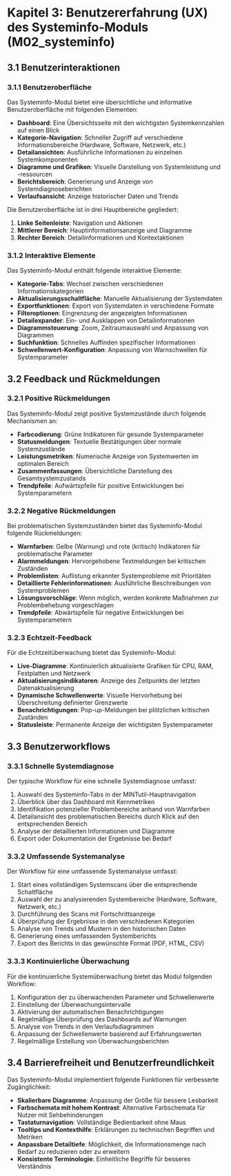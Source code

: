 # Kapitel 3: Benutzererfahrung (UX) des Systeminfo-Moduls (M02_systeminfo)

## 3.1 Benutzerinteraktionen
### 3.1.1 Benutzeroberfläche
Das Systeminfo-Modul bietet eine übersichtliche und informative Benutzeroberfläche mit folgenden Elementen:
- **Dashboard**: Eine Übersichtsseite mit den wichtigsten Systemkennzahlen auf einen Blick
- **Kategorie-Navigation**: Schneller Zugriff auf verschiedene Informationsbereiche (Hardware, Software, Netzwerk, etc.)
- **Detailansichten**: Ausführliche Informationen zu einzelnen Systemkomponenten
- **Diagramme und Grafiken**: Visuelle Darstellung von Systemleistung und -ressourcen
- **Berichtsbereich**: Generierung und Anzeige von Systemdiagnoseberichten
- **Verlaufsansicht**: Anzeige historischer Daten und Trends

Die Benutzeroberfläche ist in drei Hauptbereiche gegliedert:
1. **Linke Seitenleiste**: Navigation und Aktionen
2. **Mittlerer Bereich**: Hauptinformationsanzeige und Diagramme
3. **Rechter Bereich**: Detailinformationen und Kontextaktionen

### 3.1.2 Interaktive Elemente
Das Systeminfo-Modul enthält folgende interaktive Elemente:
- **Kategorie-Tabs**: Wechsel zwischen verschiedenen Informationskategorien
- **Aktualisierungsschaltfläche**: Manuelle Aktualisierung der Systemdaten
- **Exportfunktionen**: Export von Systemdaten in verschiedene Formate
- **Filteroptionen**: Eingrenzung der angezeigten Informationen
- **Detailexpander**: Ein- und Ausklappen von Detailinformationen
- **Diagrammsteuerung**: Zoom, Zeitraumauswahl und Anpassung von Diagrammen
- **Suchfunktion**: Schnelles Auffinden spezifischer Informationen
- **Schwellenwert-Konfiguration**: Anpassung von Warnschwellen für Systemparameter

## 3.2 Feedback und Rückmeldungen
### 3.2.1 Positive Rückmeldungen
Das Systeminfo-Modul zeigt positive Systemzustände durch folgende Mechanismen an:
- **Farbcodierung**: Grüne Indikatoren für gesunde Systemparameter
- **Statusmeldungen**: Textuelle Bestätigungen über normale Systemzustände
- **Leistungsmetriken**: Numerische Anzeige von Systemwerten im optimalen Bereich
- **Zusammenfassungen**: Übersichtliche Darstellung des Gesamtsystemzustands
- **Trendpfeile**: Aufwärtspfeile für positive Entwicklungen bei Systemparametern

### 3.2.2 Negative Rückmeldungen
Bei problematischen Systemzuständen bietet das Systeminfo-Modul folgende Rückmeldungen:
- **Warnfarben**: Gelbe (Warnung) und rote (kritisch) Indikatoren für problematische Parameter
- **Alarmmeldungen**: Hervorgehobene Textmeldungen bei kritischen Zuständen
- **Problemlisten**: Auflistung erkannter Systemprobleme mit Prioritäten
- **Detaillierte Fehlerinformationen**: Ausführliche Beschreibungen von Systemproblemen
- **Lösungsvorschläge**: Wenn möglich, werden konkrete Maßnahmen zur Problembehebung vorgeschlagen
- **Trendpfeile**: Abwärtspfeile für negative Entwicklungen bei Systemparametern

### 3.2.3 Echtzeit-Feedback
Für die Echtzeitüberwachung bietet das Systeminfo-Modul:
- **Live-Diagramme**: Kontinuierlich aktualisierte Grafiken für CPU, RAM, Festplatten und Netzwerk
- **Aktualisierungsindikatoren**: Anzeige des Zeitpunkts der letzten Datenaktualisierung
- **Dynamische Schwellenwerte**: Visuelle Hervorhebung bei Überschreitung definierter Grenzwerte
- **Benachrichtigungen**: Pop-up-Meldungen bei plötzlichen kritischen Zuständen
- **Statusleiste**: Permanente Anzeige der wichtigsten Systemparameter

## 3.3 Benutzerworkflows
### 3.3.1 Schnelle Systemdiagnose
Der typische Workflow für eine schnelle Systemdiagnose umfasst:
1. Auswahl des Systeminfo-Tabs in der MINTutil-Hauptnavigation
2. Überblick über das Dashboard mit Kernmetriken
3. Identifikation potenzieller Problembereiche anhand von Warnfarben
4. Detailansicht des problematischen Bereichs durch Klick auf den entsprechenden Bereich
5. Analyse der detaillierten Informationen und Diagramme
6. Export oder Dokumentation der Ergebnisse bei Bedarf

### 3.3.2 Umfassende Systemanalyse
Der Workflow für eine umfassende Systemanalyse umfasst:
1. Start eines vollständigen Systemscans über die entsprechende Schaltfläche
2. Auswahl der zu analysierenden Systembereiche (Hardware, Software, Netzwerk, etc.)
3. Durchführung des Scans mit Fortschrittsanzeige
4. Überprüfung der Ergebnisse in den verschiedenen Kategorien
5. Analyse von Trends und Mustern in den historischen Daten
6. Generierung eines umfassenden Systemberichts
7. Export des Berichts in das gewünschte Format (PDF, HTML, CSV)

### 3.3.3 Kontinuierliche Überwachung
Für die kontinuierliche Systemüberwachung bietet das Modul folgenden Workflow:
1. Konfiguration der zu überwachenden Parameter und Schwellenwerte
2. Einstellung der Überwachungsintervalle
3. Aktivierung der automatischen Benachrichtigungen
4. Regelmäßige Überprüfung des Dashboards auf Warnungen
5. Analyse von Trends in den Verlaufsdiagrammen
6. Anpassung der Schwellenwerte basierend auf Erfahrungswerten
7. Regelmäßige Erstellung von Überwachungsberichten

## 3.4 Barrierefreiheit und Benutzerfreundlichkeit
Das Systeminfo-Modul implementiert folgende Funktionen für verbesserte Zugänglichkeit:
- **Skalierbare Diagramme**: Anpassung der Größe für bessere Lesbarkeit
- **Farbschemata mit hohem Kontrast**: Alternative Farbschemata für Nutzer mit Sehbehinderungen
- **Tastaturnavigation**: Vollständige Bedienbarkeit ohne Maus
- **Tooltips und Kontexthilfe**: Erklärungen zu technischen Begriffen und Metriken
- **Anpassbare Detailtiefe**: Möglichkeit, die Informationsmenge nach Bedarf zu reduzieren oder zu erweitern
- **Konsistente Terminologie**: Einheitliche Begriffe für besseres Verständnis
